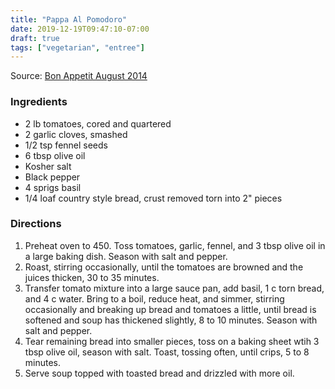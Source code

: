 ```yaml
---
title: "Pappa Al Pomodoro"
date: 2019-12-19T09:47:10-07:00
draft: true
tags: ["vegetarian", "entree"]
---
```


Source: [Bon Appetit August 2014](https://www.bonappetit.com/recipe/pappa-al-pomodoro)

### Ingredients
- 2 lb tomatoes, cored and quartered
- 2 garlic cloves, smashed
- 1/2 tsp fennel seeds
- 6 tbsp olive oil
- Kosher salt
- Black pepper
- 4 sprigs basil
- 1/4 loaf country style bread, crust removed torn into 2" pieces

### Directions
1. Preheat oven to 450. Toss tomatoes, garlic, fennel, and 3 tbsp olive oil in a large baking dish. Season with salt and pepper.
1. Roast, stirring occasionally, until the tomatoes are browned and the juices thicken, 30 to 35 minutes.
1. Transfer tomato mixture into a large sauce pan, add basil, 1 c torn bread, and 4 c water. Bring to a boil, reduce heat, and simmer, stirring occasionally and breaking up bread and tomatoes a little, until bread is softened and soup has thickened slightly, 8 to 10 minutes. Season with salt and pepper.
1. Tear remaining bread into smaller pieces, toss on a baking sheet wtih 3 tbsp olive oil, season with salt. Toast, tossing often, until crips, 5 to 8 minutes.
1. Serve soup topped with toasted bread and drizzled with more oil.

